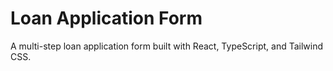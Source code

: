 # Loan Application Form

A multi-step loan application form built with React, TypeScript, and Tailwind CSS.
